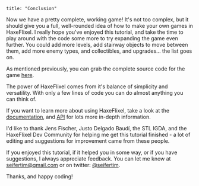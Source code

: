 ```
title: "Conclusion"
```

Now we have a pretty complete, working game! It's not too complex, but it should give you a full, well-rounded idea of how to make your own games in HaxeFlixel. I really hope you've enjoyed this tutorial, and take the time to play around with the code some more to try expanding the game even further. You could add more levels, add stairway objects to move between them, add more enemy types, and collectibles, and upgrades… the list goes on.

As mentioned previously, you can grab the complete source code for the game [here](https://github.com/HaxeFlixel/flixel-demos/tree/master/Tutorials/TurnBasedRPG).

The power of HaxeFlixel comes from it's balance of simplicity and versatility. With only a few lines of code you can do almost anything you can think of.

If you want to learn more about using HaxeFlixel, take a look at the [documentation](http://haxeflixel.com/documentation/), and [API](http://haxeflixel.github.io/flixel-docs/) for lots more in-depth information.

I'd like to thank Jens Fischer, Justo Delgado Baudí, the STL IGDA, and the HaxeFlixel Dev Community for helping me get this tutorial finished - a lot of editing and suggestions for improvement came from these people.

If you enjoyed this tutorial, if it helped you in some way, or if you have suggestions, I always appreciate feedback. You can let me know at [seifertim@gmail.com](mailto:seifertim@gmail.com) or on twitter: [@seifertim](https://twitter.com/SeiferTim).

Thanks, and happy coding!

